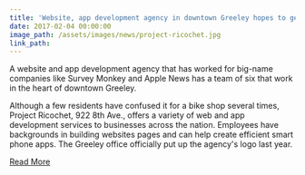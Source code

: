 ```yaml
---
title: 'Website, app development agency in downtown Greeley hopes to get local business'
date: 2017-02-04 00:00:00
image_path: /assets/images/news/project-ricochet.jpg
link_path:
---
```



A website and app development agency that has worked for big-name companies like Survey Monkey and Apple News has a team of six that work in the heart of downtown Greeley.

Although a few residents have confused it for a bike shop several times, Project Ricochet, 922 8th Ave., offers a variety of web and app development services to businesses across the nation. Employees have backgrounds in building websites pages and can help create efficient smart phone apps. The Greeley office officially put up the agency's logo last year.

[Read More](http://www.greeleytribune.com/news/business/website-app-development-agency-in-downtown-greeley-hopes-to-get-local-business/)